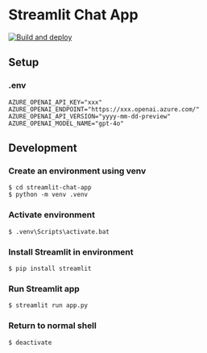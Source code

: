 # Streamlit Chat App

[![Build and deploy](https://github.com/thara0402/streamlit-chat-app/actions/workflows/main_gooner-chat.yml/badge.svg)](https://github.com/thara0402/streamlit-chat-app/actions/workflows/main_gooner-chat.yml)


## Setup
### .env
```shell-session
AZURE_OPENAI_API_KEY="xxx"
AZURE_OPENAI_ENDPOINT="https://xxx.openai.azure.com/"
AZURE_OPENAI_API_VERSION="yyyy-mm-dd-preview"
AZURE_OPENAI_MODEL_NAME="gpt-4o"
```

## Development
### Create an environment using venv
```shell-session
$ cd streamlit-chat-app
$ python -m venv .venv
```

### Activate environment
```shell-session
$ .venv\Scripts\activate.bat
```

### Install Streamlit in environment
```shell-session
$ pip install streamlit
```

### Run Streamlit app
```shell-session
$ streamlit run app.py
```

### Return to normal shell
```shell-session
$ deactivate
```
